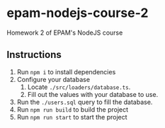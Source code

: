 # epam-nodejs-course-2
Homework 2 of EPAM's NodeJS course

## Instructions 
1. Run `npm i` to install dependencies
2. Configure your database  
    1. Locate `./src/loaders/database.ts`.  
    2. Fill out the values with your database to use.
3. Run the `./users.sql` query to fill the database.
4. Run `npm run build` to build the project
5. Run `npm run start` to start the project